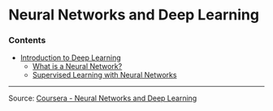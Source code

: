 # Neural Networks and Deep Learning
### Contents
 - [Introduction to Deep Learning](/1-Introduction-to-Deep-Learning)
	 - [What is a Neural Network?](/1-Introduction-to-Deep-Learning/1-What-is-a-Neural-Network.md)
	 - [Supervised Learning with Neural Networks](/1-Introduction-to-Deep-Learning/2-Supervised-Learning-with-NN.md)


---
Source: [Coursera - Neural Networks and Deep Learning](https://www.coursera.org/learn/neural-networks-deep-learning/)
